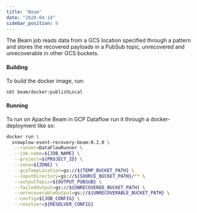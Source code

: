 ```yaml
---
title: "Beam"
date: "2020-04-14"
sidebar_position: 0
---
```


The Beam job reads data from a GCS location specified through a pattern and stores the recovered payloads in a PubSub topic, unrecovered and unrecoverable in other GCS buckets.

#### Building

To build the docker image, run:

```bash
sbt beam/docker:publishLocal
```

#### Running

To run on Apache Beam in GCP Dataflow run it through a docker-deployment like so:

```bash
docker run \
  snowplow-event-recovery-beam:0.2.0 \
   --runner=DataFlowRunner \
   --job-name=${JOB_NAME} \
   --project=${PROJECT_ID} \
   --zone=${ZONE} \
   --gcpTempLocation=gs://${TEMP_BUCKET_PATH} \
   --inputDirectory=gs://${SOURCE_BUCKET_PATH}/** \
   --outputTopic=${OUTPUT_PUBSUB} \
   --failedOutput=gs://${UNRECOVERED_BUCKET_PATH} \
   --unrecoverableOutput=gs://${UNRECOVERABLE_BUCKET_PATH} \
   --config=${JOB_CONFIG} \
   --resolver=${RESOLVER_CONFIG}
```

